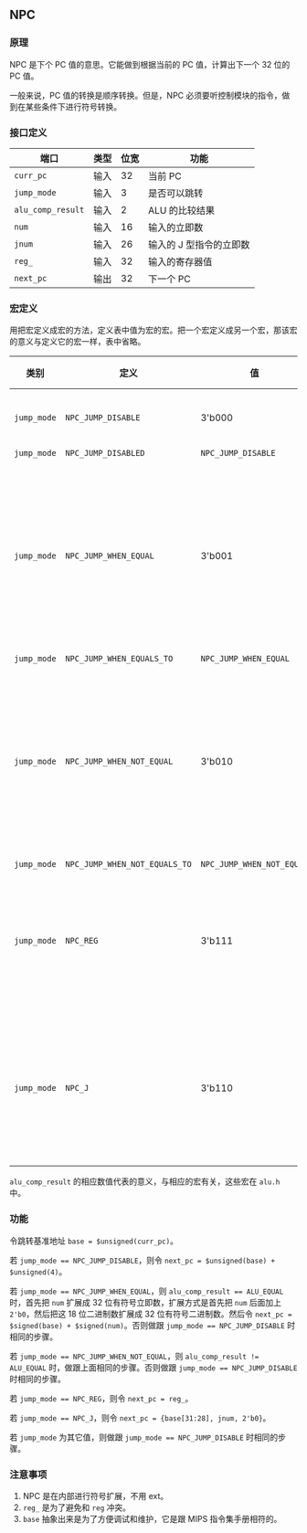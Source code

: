 ## NPC

### 原理

NPC 是下个 PC 值的意思。它能做到根据当前的 PC 值，计算出下一个 32 位的 PC 值。

一般来说，PC 值的转换是顺序转换。但是，NPC 必须要听控制模块的指令，做到在某些条件下进行符号转换。

### 接口定义 

端口 | 类型 | 位宽 | 功能
--- | --- | --- | ---
`curr_pc` | 输入 | 32 | 当前 PC
`jump_mode` | 输入 | 3 | 是否可以跳转
`alu_comp_result` | 输入 | 2 | ALU 的比较结果
`num` | 输入 | 16 | 输入的立即数
`jnum` | 输入 | 26 | 输入的 J 型指令的立即数
`reg_` | 输入 | 32 | 输入的寄存器值
`next_pc` | 输出 | 32 | 下一个 PC

### 宏定义

用把宏定义成宏的方法，定义表中值为宏的宏。把一个宏定义成另一个宏，那该宏的意义与定义它的宏一样，表中省略。

类别 | 定义 | 值 | 意义
--- | --- | --- | ---
`jump_mode` | `NPC_JUMP_DISABLE` | 3'b000 | 不要跳转
`jump_mode` | `NPC_JUMP_DISABLED` | `NPC_JUMP_DISABLE` | 
`jump_mode` | `NPC_JUMP_WHEN_EQUAL` | 3'b001 | 当 ALU 输入的比较结果相等时跳转
`jump_mode` | `NPC_JUMP_WHEN_EQUALS_TO` | `NPC_JUMP_WHEN_EQUAL` | 
`jump_mode` | `NPC_JUMP_WHEN_NOT_EQUAL` | 3'b010 | 当 ALU 输入的比较结果不等时跳转
`jump_mode` | `NPC_JUMP_WHEN_NOT_EQUALS_TO` | `NPC_JUMP_WHEN_NOT_EQUAL` | 
`jump_mode` | `NPC_REG` | 3'b111 | 按照寄存器内地址跳转
`jump_mode` | `NPC_J` | 3'b110 | 按照 J 型指令的立即数跳转

`alu_comp_result` 的相应数值代表的意义，与相应的宏有关，这些宏在 `alu.h` 中。

### 功能

令跳转基准地址 `base = $unsigned(curr_pc)`。

若 `jump_mode == NPC_JUMP_DISABLE`，则令 `next_pc = $unsigned(base) + $unsigned(4)`。

若 `jump_mode == NPC_JUMP_WHEN_EQUAL`，则 `alu_comp_result == ALU_EQUAL` 时，首先把 `num` 扩展成 32 位有符号立即数，扩展方式是首先把 `num` 后面加上 `2'b0`，然后把这 18 位二进制数扩展成 32 位有符号二进制数。然后令 `next_pc = $signed(base) + $signed(num)`。否则做跟 `jump_mode == NPC_JUMP_DISABLE` 时相同的步骤。

若 `jump_mode == NPC_JUMP_WHEN_NOT_EQUAL`，则 `alu_comp_result != ALU_EQUAL` 时，做跟上面相同的步骤。否则做跟 `jump_mode == NPC_JUMP_DISABLE` 时相同的步骤。

若 `jump_mode == NPC_REG`，则令 `next_pc = reg_`。

若 `jump_mode == NPC_J`，则令 `next_pc = {base[31:28], jnum, 2'b0}`。

若 `jump_mode` 为其它值，则做跟 `jump_mode == NPC_JUMP_DISABLE` 时相同的步骤。

### 注意事项

1. NPC 是在内部进行符号扩展，不用 ext。
2. `reg_` 是为了避免和 `reg` 冲突。
3. `base` 抽象出来是为了方便调试和维护，它是跟 MIPS 指令集手册相符的。

